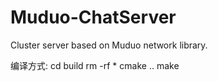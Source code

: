 # Muduo-ChatServer
Cluster server based on Muduo network library.

编译方式:
cd build
rm -rf *
cmake ..
make
